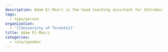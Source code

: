 ```yaml
---
description: Adam El-Masri is the head teaching assistant for Introduction to Software Engineering at the University of Toronto and is a full-stack web development instructor with the School of Continuing Studies (UofT). With 6 years of software engineering experience in various domains, he currently focuses on the intersection of software engineering and social impact.
tags:
  - type/person
organization:
  - '[[University of Toronto]]'
title: Adam El-Masri
categories:
  - role/speaker
---
```

